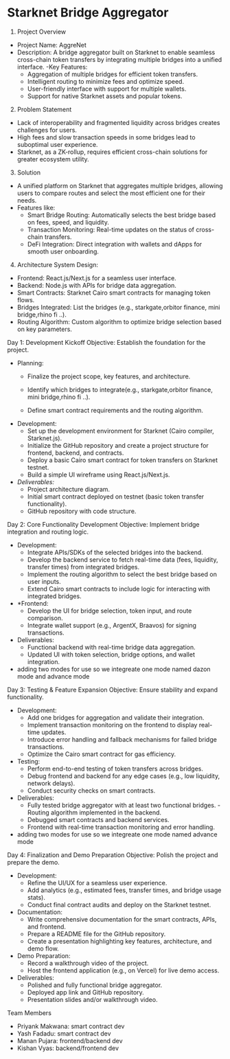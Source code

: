 
# Starknet Bridge Aggregator

 1. Project Overview
- Project Name: AggreNet 
- Description: A bridge aggregator built on Starknet to enable seamless cross-chain token transfers by integrating multiple bridges into a unified interface.
-Key Features:
  - Aggregation of multiple bridges for efficient token transfers.
  - Intelligent routing to minimize fees and optimize speed.
  - User-friendly interface with support for multiple wallets.
  - Support for native Starknet assets and popular tokens.


2. Problem Statement
- Lack of interoperability and fragmented liquidity across bridges creates challenges for users.
- High fees and slow transaction speeds in some bridges lead to suboptimal user experience.
- Starknet, as a ZK-rollup, requires efficient cross-chain solutions for greater ecosystem utility.


 3. Solution
- A unified platform on Starknet that aggregates multiple bridges, allowing users to compare routes and select the most efficient one for their needs.
- Features like:
  - Smart Bridge Routing: Automatically selects the best bridge based on fees, speed, and liquidity.
  - Transaction Monitoring: Real-time updates on the status of cross-chain transfers.
  - DeFi Integration: Direct integration with wallets and dApps for smooth user onboarding.

4. Architecture
System Design:
- Frontend: React.js/Next.js for a seamless user interface.
- Backend: Node.js with APIs for bridge data aggregation.
- Smart Contracts: Starknet Cairo smart contracts for managing token flows.
- Bridges Integrated: List the bridges (e.g., starkgate,orbitor finance, mini bridge,rhino fi ..).
- Routing Algorithm: Custom algorithm to optimize bridge selection based on key parameters.


Day 1: Development Kickoff
Objective: Establish the foundation for the project.
- Planning:
  - Finalize the project scope, key features, and architecture.
  - Identify which bridges to integrate(e.g., starkgate,orbitor finance, mini bridge,rhino fi ..).

  - Define smart contract requirements and the routing algorithm.
- Development:
  - Set up the development environment for Starknet (Cairo compiler, Starknet.js).
  - Initialize the GitHub repository and create a project structure for frontend, backend, and contracts.
  - Deploy a basic Cairo smart contract for token transfers on Starknet testnet.
  - Build a simple UI wireframe using React.js/Next.js.
- *Deliverables:*
  - Project architecture diagram.
  - Initial smart contract deployed on testnet (basic token transfer functionality).
  - GitHub repository with code structure.

Day 2: Core Functionality Development
Objective: Implement bridge integration and routing logic.
- Development:
  - Integrate APIs/SDKs of the selected bridges into the backend.
  - Develop the backend service to fetch real-time data (fees, liquidity, transfer times) from integrated bridges.
  - Implement the routing algorithm to select the best bridge based on user inputs.
  - Extend Cairo smart contracts to include logic for interacting with integrated bridges.
- *Frontend:
  - Develop the UI for bridge selection, token input, and route comparison.
  - Integrate wallet support (e.g., ArgentX, Braavos) for signing transactions.
- Deliverables:
  - Functional backend with real-time bridge data aggregation.
  - Updated UI with token selection, bridge options, and wallet integration.
- adding two modes for use so we integreate one mode named dazon mode and advance mode

Day 3: Testing & Feature Expansion
Objective: Ensure stability and expand functionality.
- Development:
  - Add one bridges for aggregation and validate their integration.
  - Implement transaction monitoring on the frontend to display real-time updates.
  - Introduce error handling and fallback mechanisms for failed bridge transactions.
  - Optimize the Cairo smart contract for gas efficiency.
- Testing:
  - Perform end-to-end testing of token transfers across bridges.
  - Debug frontend and backend for any edge cases (e.g., low liquidity, network delays).
  - Conduct security checks on smart contracts.
- Deliverables:
  - Fully tested bridge aggregator with at least two functional bridges.
-Routing algorithm implemented in the backend.
  - Debugged smart contracts and backend services.
  - Frontend with real-time transaction monitoring and error handling.
- adding two modes for use so we integreate one mode named advance mode







Day 4: Finalization and Demo Preparation
Objective: Polish the project and prepare the demo.
- Development:
  - Refine the UI/UX for a seamless user experience.
  - Add analytics (e.g., estimated fees, transfer times, and bridge usage stats).
  - Conduct final contract audits and deploy on the Starknet testnet.
- Documentation:
  - Write comprehensive documentation for the smart contracts, APIs, and frontend.
  - Prepare a README file for the GitHub repository.
  - Create a presentation highlighting key features, architecture, and demo flow.
- Demo Preparation:
  - Record a walkthrough video of the project.
  - Host the frontend application (e.g., on Vercel) for live demo access.
- Deliverables:
  - Polished and fully functional bridge aggregator.
  - Deployed app link and GitHub repository.
  - Presentation slides and/or walkthrough video.

Team Members
- Priyank Makwana: smart contract dev 
- Yash Fadadu: smart contract dev
- Manan Pujara: frontend/backend dev
- Kishan Vyas: backend/frontend dev
